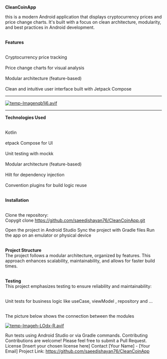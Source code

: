 






**CleanCoinApp**

this is a modern Android application that displays cryptocurrency prices and price change charts. It's built with a focus on clean architecture, modularity, and best practices in Android development.

<br>**Features**</br>

<br>Cryptocurrency price tracking</br>
<br>Price change charts for visual analysis</br>
<br>Modular architecture (feature-based)</br>
<br>Clean and intuitive user interface built with Jetpack Compose</br>
________________________________________________________________________________

[![temp-Imagenqb1j6.avif](https://i.postimg.cc/d01FZ9Cv/temp-Imagenqb1j6.avif)](https://postimg.cc/XrTmTdxD)

________________________________________________________________________________

**Technologies Used**

<br>Kotlin</br>
<br>etpack Compose for UI</br>
<br>Unit testing with mockk</br>
<br>Modular architecture (feature-based)</br>
<br>Hilt for dependency injection</br>
<br>Convention plugins for build logic reuse</br>

<br>**Installation**</br>

<br>Clone the repository:</br>
Copygit clone https://github.com/saeedishayan76/CleanCoinApp.git

Open the project in Android Studio
Sync the project with Gradle files
Run the app on an emulator or physical device

<br>**Project Structure**</br>
The project follows a modular architecture, organized by features. This approach enhances scalability, maintainability, and allows for faster build times.

<br>**Testing**</br>
This project emphasizes testing to ensure reliability and maintainability:

<br>Unit tests for business logic like useCase, viewModel , repository and ...</br>

 <br>The picture below shows the connection between the modules</br>

[![temp-Imageh-LOdx-R.avif](https://i.postimg.cc/YqMwdQ0w/temp-Imageh-LOdx-R.avif)](https://postimg.cc/5j7G0Y8P)

Run tests using Android Studio or via Gradle commands.
Contributing
Contributions are welcome! Please feel free to submit a Pull Request.
License
[Insert your chosen license here]
Contact
[Your Name] - [Your Email]
Project Link: https://github.com/saeedishayan76/CleanCoinApp

